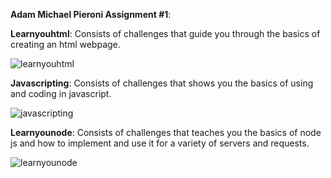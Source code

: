 **Adam Michael Pieroni Assignment #1**: 


**Learnyouhtml**:  Consists of challenges that guide you through the basics of creating an html webpage. 

![learnyouhtml](https://github.com/AdamMPieroni/cs533-f23/assets/54948549/ac747db3-e3f2-46fc-93ed-86a5c9c84b47)




**Javascripting**:  Consists of challenges that shows you the basics of using and coding in javascript.


![javascripting](https://github.com/AdamMPieroni/cs533-f23/assets/54948549/5e457a63-1bc4-4a5e-b3db-73c3c41391eb)



**Learnyounode**:  Consists of challenges that teaches you the basics of node js and how to implement and use it for a variety of servers and requests. 

![learnyounode](https://github.com/AdamMPieroni/cs533-f23/assets/54948549/94081ab6-1626-4874-82bf-f8930421651f)
